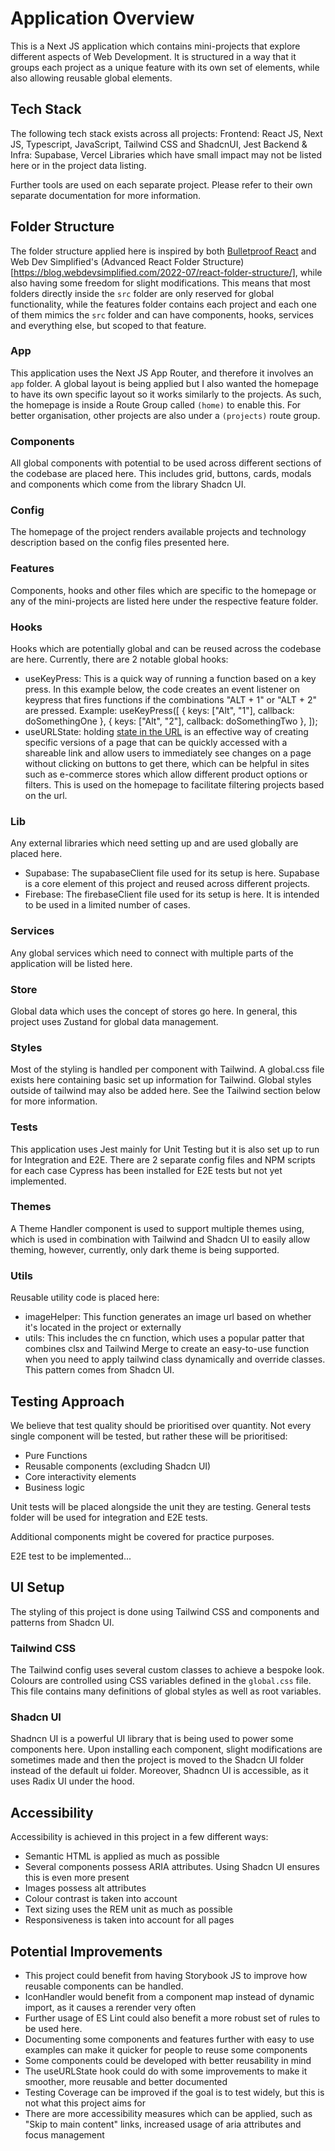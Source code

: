 # Application Overview

This is a Next JS application which contains mini-projects that explore different aspects of Web Development. It is structured in a way that it groups each project as a unique feature with its own set of elements, while also allowing reusable global elements.

## Tech Stack

The following tech stack exists across all projects:
Frontend: React JS, Next JS, Typescript, JavaScript, Tailwind CSS and ShadcnUI, Jest
Backend & Infra: Supabase, Vercel
Libraries which have small impact may not be listed here or in the project data listing.

Further tools are used on each separate project. Please refer to their own separate documentation for more information.

## Folder Structure

The folder structure applied here is inspired by both [Bulletproof React](https://github.com/alan2207/bulletproof-react/tree/master) and Web Dev Simplified's (Advanced React Folder Structure)[https://blog.webdevsimplified.com/2022-07/react-folder-structure/], while also having some freedom for slight modifications. This means that most folders directly inside the `src` folder are only reserved for global functionality, while the features folder contains each project and each one of them mimics the `src` folder and can have components, hooks, services and everything else, but scoped to that feature.

### App

This application uses the Next JS App Router, and therefore it involves an `app` folder. A global layout is being applied but I also wanted the homepage to have its own specific layout so it works similarly to the projects. As such, the homepage is inside a Route Group called `(home)` to enable this. For better organisation, other projects are also under a `(projects)` route group.

### Components

All global components with potential to be used across different sections of the codebase are placed here. This includes grid, buttons, cards, modals and components which come from the library Shadcn UI.

### Config

The homepage of the project renders available projects and technology description based on the config files presented here.

### Features

Components, hooks and other files which are specific to the homepage or any of the mini-projects are listed here under the respective feature folder.

### Hooks

Hooks which are potentially global and can be reused across the codebase are here.
Currently, there are 2 notable global hooks:

- useKeyPress: This is a quick way of running a function based on a key press. In this example below, the code creates an event listener on keypress that fires functions if the combinations "ALT + 1" or "ALT + 2" are pressed.
  Example:
  useKeyPress([
  { keys: ["Alt", "1"], callback: doSomethingOne },
  { keys: ["Alt", "2"], callback: doSomethingTwo },
  ]);
- useURLState: holding [state in the URL](https://www.youtube.com/watch?v=ukpgxEemXsk) is an effective way of creating specific versions of a page that can be quickly accessed with a shareable link and allow users to immediately see changes on a page without clicking on buttons to get there, which can be helpful in sites such as e-commerce stores which allow different product options or filters. This is used on the homepage to facilitate filtering projects based on the url.

### Lib

Any external libraries which need setting up and are used globally are placed here.

- Supabase: The supabaseClient file used for its setup is here. Supabase is a core element of this project and reused across different projects.
- Firebase: The firebaseClient file used for its setup is here. It is intended to be used in a limited number of cases.

### Services

Any global services which need to connect with multiple parts of the application will be listed here.

### Store

Global data which uses the concept of stores go here. In general, this project uses Zustand for global data management.

### Styles

Most of the styling is handled per component with Tailwind. A global.css file exists here containing basic set up information for Tailwind. Global styles outside of tailwind may also be added here.
See the Tailwind section below for more information.

### Tests

This application uses Jest mainly for Unit Testing but it is also set up to run for Integration and E2E. There are 2 separate config files and NPM scripts for each case
Cypress has been installed for E2E tests but not yet implemented.

### Themes

A Theme Handler component is used to support multiple themes using, which is used in combination with Tailwind and Shadcn UI to easily allow theming, however, currently, only dark theme is being supported.

### Utils

Reusable utility code is placed here:

- imageHelper: This function generates an image url based on whether it's located in the project or externally
- utils: This includes the cn function, which uses a popular patter that combines clsx and Tailwind Merge to create an easy-to-use function when you need to apply tailwind class dynamically and override classes. This pattern comes from Shadcn UI.

## Testing Approach

We believe that test quality should be prioritised over quantity. Not every single component will be tested, but rather these will be prioritised:

- Pure Functions
- Reusable components (excluding Shadcn UI)
- Core interactivity elements
- Business logic

Unit tests will be placed alongside the unit they are testing. General tests folder will be used for integration and E2E tests.

Additional components might be covered for practice purposes.

E2E test to be implemented...

## UI Setup

The styling of this project is done using Tailwind CSS and components and patterns from Shadcn UI.

### Tailwind CSS

The Tailwind config uses several custom classes to achieve a bespoke look. Colours are controlled using CSS variables defined in the `global.css` file. This file contains many definitions of global styles as well as root variables.

### Shadcn UI

Shadncn UI is a powerful UI library that is being used to power some components here. Upon installing each component, slight modifications are sometimes made and then the project is moved to the Shadcn UI folder instead of the default ui folder.
Moreover, Shadncn UI is accessible, as it uses Radix UI under the hood.

## Accessibility

Accessibility is achieved in this project in a few different ways:

- Semantic HTML is applied as much as possible
- Several components possess ARIA attributes. Using Shadcn UI ensures this is even more present
- Images possess alt attributes
- Colour contrast is taken into account
- Text sizing uses the REM unit as much as possible
- Responsiveness is taken into account for all pages

## Potential Improvements

- This project could benefit from having Storybook JS to improve how reusable components can be handled.
- IconHandler would benefit from a component map instead of dynamic import, as it causes a rerender very often
- Further usage of ES Lint could also benefit a more robust set of rules to be used here.
- Documenting some components and features further with easy to use examples can make it quicker for people to reuse some components
- Some components could be developed with better reusability in mind
- The useURLState hook could do with some improvements to make it smoother, more reusable and better documented
- Testing Coverage can be improved if the goal is to test widely, but this is not what this project aims for
- There are more accessibility measures which can be applied, such as "Skip to main content" links, increased usage of aria attributes and focus management
